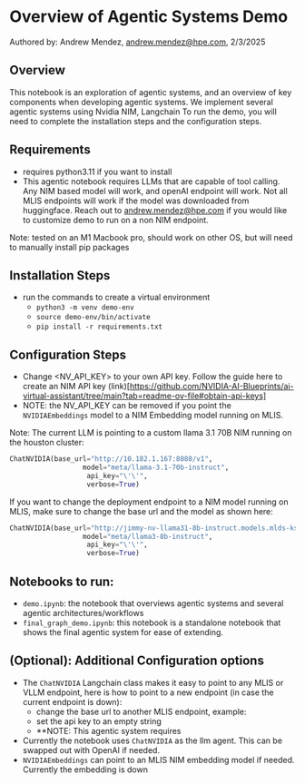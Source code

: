 # Overview of Agentic Systems Demo 
Authored by: Andrew Mendez, andrew.mendez@hpe.com, 2/3/2025

## Overview

This notebook is an exploration of agentic systems, and an overview of key components when developing agentic systems. We implement several agentic systems using Nvidia NIM, Langchain
To run the demo, you will need to complete the installation steps and the configuration steps.

## Requirements
* requires python3.11 if you want to install
* This agentic notebook requires LLMs that are capable of tool calling. Any NIM based model will work, and openAI endpoint will work. Not all MLIS endpoints will work if the model was downloaded from huggingface. Reach out to andrew.mendez@hpe.com if you would like to customize demo to run on a non NIM endpoint.

Note: tested on an M1 Macbook pro, should work on other OS, but will need to manually install pip packages

## Installation Steps 
* run the commands to create a virtual environment
    * `python3 -m venv demo-env`
    * `source demo-env/bin/activate`
    * `pip install -r requirements.txt`


## Configuration Steps

* Change <NV_API_KEY> to your own API key. Follow the guide here to create an NIM API key (link)[https://github.com/NVIDIA-AI-Blueprints/ai-virtual-assistant/tree/main?tab=readme-ov-file#obtain-api-keys]
* NOTE: the NV_API_KEY can be removed if you point the `NVIDIAEmbeddings` model to a NIM Embedding model running on MLIS. 

Note: The current LLM is pointing to a custom llama 3.1 70B NIM running on the houston cluster:
```python
ChatNVIDIA(base_url="http://10.182.1.167:8080/v1",
                  model="meta/llama-3.1-70b-instruct", 
                   api_key="\'\'",
                   verbose=True)
```
If you want to change the deployment endpoint to a NIM model running on MLIS, make sure to change the base url and the model as shown here:
```python
ChatNVIDIA(base_url="http://jimmy-nv-llama31-8b-instruct.models.mlds-kserve.us.rdlabs.hpecorp.net/v1",
                  model="meta/llama3-8b-instruct", 
                   api_key="\'\'",
                   verbose=True)
```
## Notebooks to run:
* `demo.ipynb`: the notebook that overviews agentic systems and several agentic architectures/workflows
* `final_graph_demo.ipynb`: this notebook is a standalone notebook that shows the final agentic system for ease of extending.

## (Optional): Additional Configuration options

* The `ChatNVIDIA` Langchain class makes it easy to point to any MLIS or VLLM endpoint, here is how to point to a new endpoint (in case the current endpoint is down):
    * change the base url to another MLIS endpoint, example: 
    * set the api key to an empty string
    * **NOTE: This agentic system requires
* Currently the notebook uses `ChatNVIDIA` as the llm agent. This can be swapped out with OpenAI if needed.
* `NVIDIAEmbeddings` can point to an MLIS NIM embedding model if needed. Currently the embedding is down